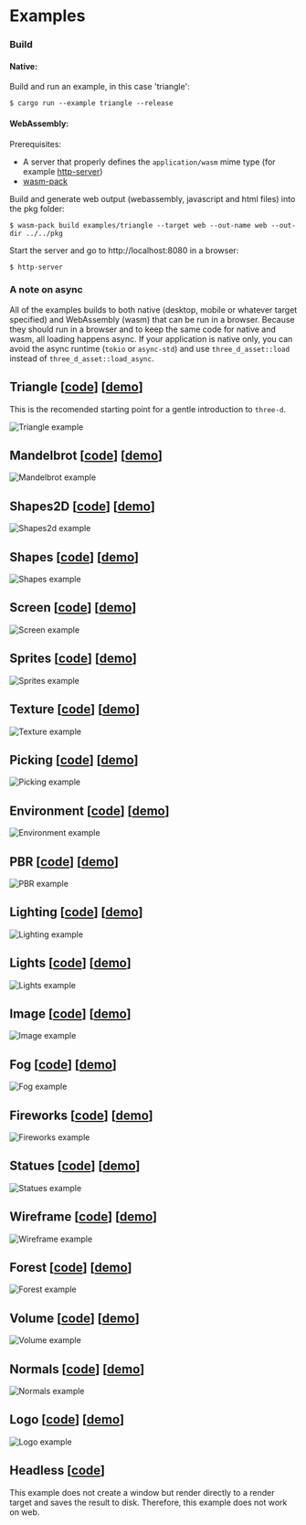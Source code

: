 
# Examples

### Build

#### Native:

Build and run an example, in this case 'triangle':

```console
$ cargo run --example triangle --release
```

#### WebAssembly:

Prerequisites: 
- A server that properly defines the `application/wasm` mime type (for example [http-server](https://www.npmjs.com/package/http-server))
- [wasm-pack](https://rustwasm.github.io/wasm-pack/)

Build and generate web output (webassembly, javascript and html files) into the pkg folder:

```console
$ wasm-pack build examples/triangle --target web --out-name web --out-dir ../../pkg
```

Start the server and go to http://localhost:8080 in a browser:

```console
$ http-server
```

### A note on async

All of the examples builds to both native (desktop, mobile or whatever target specified) and WebAssembly (wasm) that can be run in a browser. 
Because they should run in a browser and to keep the same code for native and wasm, all loading happens async. 
If your application is native only, you can avoid the async runtime (`tokio` or `async-std`) and use `three_d_asset::load` instead of `three_d_asset::load_async`.

## Triangle [[code](https://github.com/asny/three-d/tree/0.12/examples/triangle/src/main.rs)] [[demo](https://asny.github.io/three-d/0.12/triangle.html)]

This is the recomended starting point for a gentle introduction to `three-d`. 

![Triangle example](https://asny.github.io/three-d/0.12/triangle.png)

## Mandelbrot [[code](https://github.com/asny/three-d/tree/0.12/examples/mandelbrot/src/main.rs)] [[demo](https://asny.github.io/three-d/0.12/mandelbrot.html)]

![Mandelbrot example](https://asny.github.io/three-d/0.12/mandelbrot.png)

## Shapes2D [[code](https://github.com/asny/three-d/tree/0.12/examples/shapes2d/src/main.rs)] [[demo](https://asny.github.io/three-d/0.12/shapes2d.html)]

![Shapes2d example](https://asny.github.io/three-d/0.12/shapes2d.png)

## Shapes [[code](https://github.com/asny/three-d/tree/0.12/examples/shapes/src/main.rs)] [[demo](https://asny.github.io/three-d/0.12/shapes.html)]

![Shapes example](https://asny.github.io/three-d/0.12/shapes.png)

## Screen [[code](https://github.com/asny/three-d/tree/0.12/examples/screen/src/main.rs)] [[demo](https://asny.github.io/three-d/0.12/screen.html)]

![Screen example](https://asny.github.io/three-d/0.12/screen.png)

## Sprites [[code](https://github.com/asny/three-d/tree/0.12/examples/sprites/src/main.rs)] [[demo](https://asny.github.io/three-d/0.12/sprites.html)]

![Sprites example](https://asny.github.io/three-d/0.12/sprites.png)

## Texture [[code](https://github.com/asny/three-d/tree/0.12/examples/texture/src/main.rs)] [[demo](https://asny.github.io/three-d/0.12/texture.html)]

![Texture example](https://asny.github.io/three-d/0.12/texture.png)

## Picking [[code](https://github.com/asny/three-d/tree/0.12/examples/picking/src/main.rs)] [[demo](https://asny.github.io/three-d/0.12/picking.html)]

![Picking example](https://asny.github.io/three-d/0.12/picking.png)

## Environment [[code](https://github.com/asny/three-d/tree/0.12/examples/environment/src/main.rs)] [[demo](https://asny.github.io/three-d/0.12/environment.html)]

![Environment example](https://asny.github.io/three-d/0.12/environment.png)

## PBR [[code](https://github.com/asny/three-d/tree/0.12/examples/pbr/src/main.rs)] [[demo](https://asny.github.io/three-d/0.12/pbr.html)]

![PBR example](https://asny.github.io/three-d/0.12/pbr.png)

## Lighting [[code](https://github.com/asny/three-d/tree/0.12/examples/lighting/src/main.rs)] [[demo](https://asny.github.io/three-d/0.12/lighting.html)]

![Lighting example](https://asny.github.io/three-d/0.12/lighting.png)

## Lights [[code](https://github.com/asny/three-d/tree/0.12/examples/lights/src/main.rs)] [[demo](https://asny.github.io/three-d/0.12/lights.html)]

![Lights example](https://asny.github.io/three-d/0.12/lights.png)

## Image [[code](https://github.com/asny/three-d/tree/0.12/examples/image/src/main.rs)] [[demo](https://asny.github.io/three-d/0.12/image.html)]

![Image example](https://asny.github.io/three-d/0.12/image.png)

## Fog [[code](https://github.com/asny/three-d/tree/0.12/examples/fog/src/main.rs)] [[demo](https://asny.github.io/three-d/0.12/fog.html)]

![Fog example](https://asny.github.io/three-d/0.12/fog.png)

## Fireworks [[code](https://github.com/asny/three-d/tree/0.12/examples/fireworks/src/main.rs)] [[demo](https://asny.github.io/three-d/0.12/fireworks.html)]

![Fireworks example](https://asny.github.io/three-d/0.12/fireworks.png)

## Statues [[code](https://github.com/asny/three-d/tree/0.12/examples/statues/src/main.rs)] [[demo](https://asny.github.io/three-d/0.12/statues.html)]

![Statues example](https://asny.github.io/three-d/0.12/statues.png)

## Wireframe [[code](https://github.com/asny/three-d/tree/0.12/examples/wireframe/src/main.rs)] [[demo](https://asny.github.io/three-d/0.12/wireframe.html)]

![Wireframe example](https://asny.github.io/three-d/0.12/wireframe.png)

## Forest [[code](https://github.com/asny/three-d/tree/0.12/examples/forest/src/main.rs)] [[demo](https://asny.github.io/three-d/0.12/forest.html)]

![Forest example](https://asny.github.io/three-d/0.12/forest.png)

## Volume [[code](https://github.com/asny/three-d/tree/0.12/examples/volume/src/main.rs)] [[demo](https://asny.github.io/three-d/0.12/volume.html)]

![Volume example](https://asny.github.io/three-d/0.12/volume.png)

## Normals [[code](https://github.com/asny/three-d/tree/0.12/examples/normals/src/main.rs)] [[demo](https://asny.github.io/three-d/0.12/normals.html)]

![Normals example](https://asny.github.io/three-d/0.12/normals.png)

## Logo [[code](https://github.com/asny/three-d/tree/0.12/examples/logo/src/main.rs)] [[demo](https://asny.github.io/three-d/0.12/logo.html)]

![Logo example](https://asny.github.io/three-d/0.12/logo.png)

## Headless [[code](https://github.com/asny/three-d/tree/0.12/examples/headless/src/main.rs)]

This example does not create a window but render directly to a render target and saves the result to disk. Therefore, this example does not work on web.
